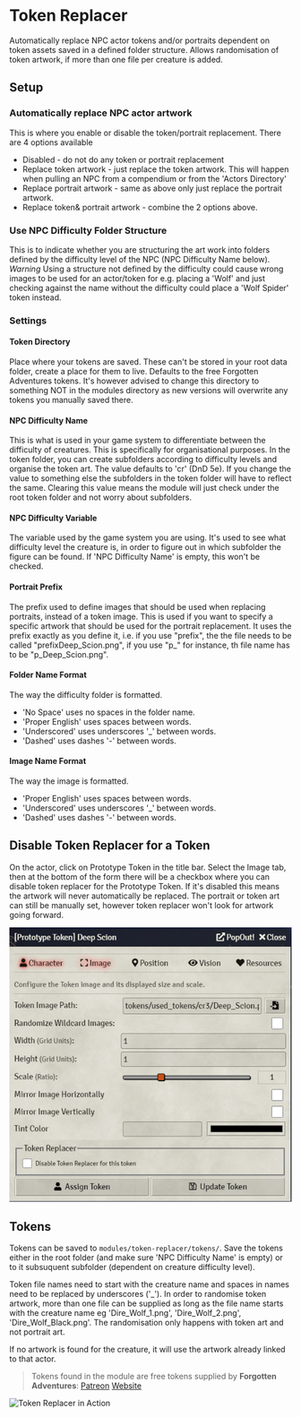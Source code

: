 # Token Replacer
Automatically replace NPC actor tokens and/or portraits dependent on token assets saved in a defined folder structure. Allows randomisation of token artwork, if more
than one file per creature is added.

## Setup
### Automatically replace NPC actor artwork
This is where you enable or disable the token/portrait replacement. There are 4 options available
* Disabled - do not do any token or portrait replacement
* Replace token artwork - just replace the token artwork. This will happen when pulling an NPC from a compendium or from the 'Actors Directory'
* Replace portrait artwork - same as above only just replace the portrait artwork.
* Replace token& portrait artwork - combine the 2 options above.

### Use NPC Difficulty Folder Structure
This is to indicate whether you are structuring the art work into folders defined by the difficulty level of the NPC (NPC Difficulty Name below). 
*Warning* Using a structure not defined by the difficulty could cause wrong images to be used for an actor/token for e.g. placing a 'Wolf' and just checking against the name without the difficulty could place a 'Wolf Spider' token instead.

### Settings
#### Token Directory
Place where your tokens are saved. These can't be stored in your root data folder, create a place for them to live. Defaults to the free Forgotten Adventures tokens. It's however advised to change this directory to something NOT in the modules directory as new versions will overwrite any tokens you manually saved there.

#### NPC Difficulty Name
This is what is used in your game system to differentiate between the difficulty of creatures. This is specifically for organisational purposes. In the token folder, you can create subfolders according to difficulty levels and organise the token art. The value defaults to 'cr' (DnD 5e). If you change the value to something else
the subfolders in the token folder will have to reflect the same. Clearing this value means the module will just check under the root token folder and not worry about
subfolders.

#### NPC Difficulty Variable
The variable used by the game system you are using. It's used to see what difficulty level the creature is, in order to figure out in which subfolder the figure can be found. If 'NPC Difficulty Name' is empty, this won't be checked.

#### Portrait Prefix
The prefix used to define images that should be used when replacing portraits, instead of a token image. This is used if you want to specify a specific artwork that should be used for the portrait replacement. It uses the prefix exactly as you define it, i.e. if you use "prefix", the the file needs to be called "prefixDeep_Scion.png", if you use "p_" for instance, th file name has to be "p_Deep_Scion.png".

#### Folder Name Format
The way the difficulty folder is formatted. 
* 'No Space' uses no spaces in the folder name.
* 'Proper English' uses spaces between words.
* 'Underscored' uses underscores '_' between words.
* 'Dashed' uses dashes '-' between words.

#### Image Name Format
The way the image is formatted. 
* 'Proper English' uses spaces between words.
* 'Underscored' uses underscores '_' between words.
* 'Dashed' uses dashes '-' between words.

## Disable Token Replacer for a Token
On the actor, click on Prototype Token in the title bar. Select the Image tab, then at the bottom of the form there will be a checkbox where you can disable token replacer for the Prototype Token. If it's disabled this means the artwork will never automatically be replaced. The portrait or token art can still be manually set, however token replacer won't look for artwork going forward.

![Token Replacer Disabler](https://github.com/Werner-Dohse/token-replacer/blob/main/example/token-replacer-disabler.jpg "Token Replacer Disabler")

## Tokens
Tokens can be saved to `modules/token-replacer/tokens/`. Save the tokens either in the root folder (and make sure 'NPC Difficulty Name' is empty) or to it subsuquent 
subfolder (dependent on creature difficulty level).

Token file names need to start with the creature name and spaces in names need to be replaced by underscores ('_'). In order to randomise token artwork, more than one file can be supplied as long as the file name starts with the creature name eg 'Dire_Wolf_1.png', 'Dire_Wolf_2.png', 'Dire_Wolf_Black.png'. The randomisation only happens with token art and not portrait art.

If no artwork is found for the creature, it will use the artwork already linked to that actor.

> Tokens found in the module are free tokens supplied by **Forgotten Adventures**: [Patreon](https://www.patreon.com/forgottenadventures) [Website](https://www.forgotten-adventures.net/)

![Token Replacer in Action](https://github.com/Werner-Dohse/token-replacer/blob/main/example/Token-Replacer.gif "Token Replacer in Action")